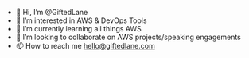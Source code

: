 - 👋 Hi, I’m @GiftedLane
- 👀 I’m interested in AWS & DevOps Tools
- 🌱 I’m currently learning all things AWS
- 💞️ I’m looking to collaborate on AWS projects/speaking engagements
- 📫 How to reach me hello@giftedlane.com

<!---
GiftedLane/GiftedLane is a ✨ special ✨ repository because its `README.md` (this file) appears on your GitHub profile.
You can click the Preview link to take a look at your changes.
--->
